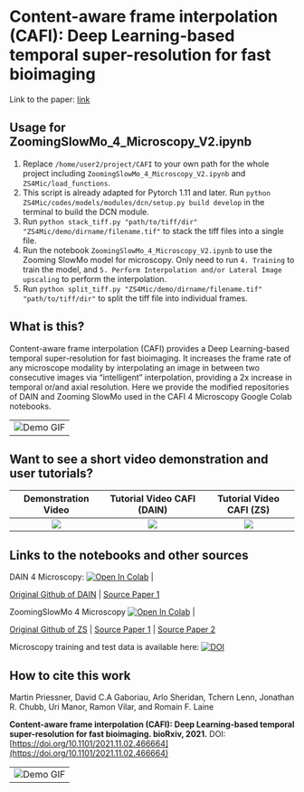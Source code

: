 # Content-aware frame interpolation (CAFI): Deep Learning-based temporal super-resolution for fast bioimaging

Link to the paper: [link](https://doi.org/10.1101/2021.11.02.466664)

## Usage for ZoomingSlowMo_4_Microscopy_V2.ipynb

1. Replace `/home/user2/project/CAFI` to your own path for the whole project including `ZoomingSlowMo_4_Microscopy_V2.ipynb` and `ZS4Mic/load_functions`.
2. This script is already adapted for Pytorch 1.11 and later. Run `python ZS4Mic/codes/models/modules/dcn/setup.py build develop` in the terminal to build the DCN module.
3. Run `python stack_tiff.py "path/to/tiff/dir" "ZS4Mic/demo/dirname/filename.tif"` to stack the tiff files into a single file.
4. Run the notebook `ZoomingSlowMo_4_Microscopy_V2.ipynb` to use the Zooming SlowMo model for microscopy. Only need to run `4. Training` to train the model, and `5. Perform Interpolation and/or Lateral Image upscaling` to perform the interpolation.
5. Run `python split_tiff.py "ZS4Mic/demo/dirname/filename.tif" "path/to/tiff/dir"` to split the tiff file into individual frames.

## What is this?
Content-aware frame interpolation (CAFI) provides a Deep Learning-based temporal super-resolution for fast bioimaging. It increases the frame rate of any microscope modality by interpolating an image in between two consecutive images via “intelligent” interpolation, providing a 2x increase in temporal or/and axial resolution. Here we provide the modified repositories of DAIN and Zooming SlowMo used in the CAFI 4 Microscopy Google Colab notebooks.

<table>
  <tr>
    <td colspan="1">
        <img src="dump/DEMO_GIF_GRAY640.gif" alt="Demo GIF">
        </img>
      </a>
    </td>
  </tr>
</table>

## Want to see a short video demonstration and user tutorials?

| Demonstration Video | Tutorial Video CAFI (DAIN) | Tutorial Video CAFI (ZS) |
|:-:|:-:|:-:|
| [![](https://github.com/mpriessner/CAFI/blob/main/dump/Demo_Video_Screenshot.JPG)](https://www.youtube.com/watch?v=4eCELi-b23k) | [![](https://github.com/mpriessner/CAFI/blob/main/dump/DAIN_Screenshot.JPG)](https://youtu.be/RyMQuRYtpbM) | [![](https://github.com/mpriessner/CAFI/blob/main/dump/ZS_Screenshot_.JPG)](https://youtu.be/xymw0ZRF8Xo) |

## Links to the notebooks and other sources

 DAIN 4 Microscopy:
 [![Open In Colab](https://colab.research.google.com/assets/colab-badge.svg)](https://colab.research.google.com/drive/1bL6wgTWrghHK7LH9xb4KGSk5WuOa5nJS?usp=sharing) | 
 
 [Original Github of DAIN](https://github.com/baowenbo/DAIN) | 
 [Source Paper 1](https://arxiv.org/abs/1904.00830)

 
 ZoomingSlowMo 4 Microscopy
 [![Open In Colab](https://colab.research.google.com/assets/colab-badge.svg)](https://colab.research.google.com/drive/1TZ0K-rq9Nrgu9_XZ0UOK6brxjIM0ISNU?usp=sharing) | 

 [Original Github of ZS](https://github.com/Mukosame/Zooming-Slow-Mo-CVPR-2020) | 
 [Source Paper 1](https://arxiv.org/abs/2002.11616#) | 
 [Source Paper 2](https://arxiv.org/abs/2104.07473#) 

Microscopy training and test data is available here:
[![DOI](dump/zenodo.5596603.svg)](https://zenodo.org/record/7396563)


## How to cite this work
Martin Priessner, David C.A Gaboriau, Arlo Sheridan, Tchern Lenn, Jonathan R. Chubb, Uri Manor, Ramon Vilar,
and Romain F. Laine

**Content-aware frame interpolation (CAFI): Deep Learning-based temporal super-resolution for fast bioimaging. bioRxiv, 2021.** 
DOI: [https://doi.org/10.1101/2021.11.02.466664](https://doi.org/10.1101/2021.11.02.466664)


<table>
  <tr>
    <td colspan="1">
        <img src="dump/TWEET_2_GIF_1_Paper_Screenshots.gif" alt="Demo GIF">
        </img>
      </a>
    </td>
  </tr>
</table>
